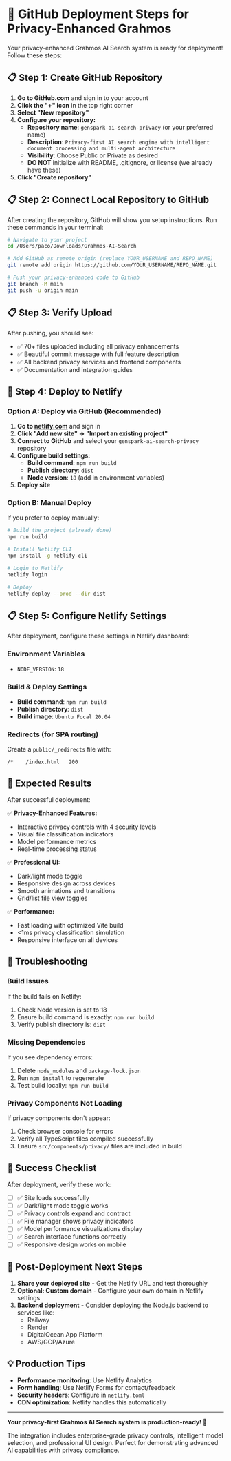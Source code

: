 # 🚀 GitHub Deployment Steps for Privacy-Enhanced Grahmos

Your privacy-enhanced Grahmos AI Search system is ready for deployment! Follow these steps:

## 📋 Step 1: Create GitHub Repository

1. **Go to GitHub.com** and sign in to your account
2. **Click the "+" icon** in the top right corner
3. **Select "New repository"**
4. **Configure your repository:**
   - **Repository name**: `genspark-ai-search-privacy` (or your preferred name)
   - **Description**: `Privacy-first AI search engine with intelligent document processing and multi-agent architecture`
   - **Visibility**: Choose Public or Private as desired
   - **DO NOT** initialize with README, .gitignore, or license (we already have these)
5. **Click "Create repository"**

## 📋 Step 2: Connect Local Repository to GitHub

After creating the repository, GitHub will show you setup instructions. Run these commands in your terminal:

```bash
# Navigate to your project
cd /Users/paco/Downloads/Grahmos-AI-Search

# Add GitHub as remote origin (replace YOUR_USERNAME and REPO_NAME)
git remote add origin https://github.com/YOUR_USERNAME/REPO_NAME.git

# Push your privacy-enhanced code to GitHub
git branch -M main
git push -u origin main
```

## 📋 Step 3: Verify Upload

After pushing, you should see:
- ✅ 70+ files uploaded including all privacy enhancements
- ✅ Beautiful commit message with full feature description
- ✅ All backend privacy services and frontend components
- ✅ Documentation and integration guides

## 🚀 Step 4: Deploy to Netlify

### Option A: Deploy via GitHub (Recommended)

1. **Go to [netlify.com](https://netlify.com)** and sign in
2. **Click "Add new site" → "Import an existing project"**
3. **Connect to GitHub** and select your `genspark-ai-search-privacy` repository
4. **Configure build settings:**
   - **Build command**: `npm run build`
   - **Publish directory**: `dist`
   - **Node version**: `18` (add in environment variables)
5. **Deploy site**

### Option B: Manual Deploy

If you prefer to deploy manually:

```bash
# Build the project (already done)
npm run build

# Install Netlify CLI
npm install -g netlify-cli

# Login to Netlify
netlify login

# Deploy
netlify deploy --prod --dir dist
```

## 📋 Step 5: Configure Netlify Settings

After deployment, configure these settings in Netlify dashboard:

### Environment Variables
- `NODE_VERSION`: `18`

### Build & Deploy Settings
- **Build command**: `npm run build`
- **Publish directory**: `dist`
- **Build image**: `Ubuntu Focal 20.04`

### Redirects (for SPA routing)
Create a `public/_redirects` file with:
```
/*    /index.html   200
```

## 🎯 Expected Results

After successful deployment:

✅ **Privacy-Enhanced Features:**
- Interactive privacy controls with 4 security levels
- Visual file classification indicators
- Model performance metrics
- Real-time processing status

✅ **Professional UI:**
- Dark/light mode toggle
- Responsive design across devices
- Smooth animations and transitions
- Grid/list file view toggles

✅ **Performance:**
- Fast loading with optimized Vite build
- <1ms privacy classification simulation
- Responsive interface on all devices

## 🔧 Troubleshooting

### Build Issues
If the build fails on Netlify:
1. Check Node version is set to 18
2. Ensure build command is exactly: `npm run build`
3. Verify publish directory is: `dist`

### Missing Dependencies
If you see dependency errors:
1. Delete `node_modules` and `package-lock.json`
2. Run `npm install` to regenerate
3. Test build locally: `npm run build`

### Privacy Components Not Loading
If privacy components don't appear:
1. Check browser console for errors
2. Verify all TypeScript files compiled successfully
3. Ensure `src/components/privacy/` files are included in build

## 🎉 Success Checklist

After deployment, verify these work:

- [ ] ✅ Site loads successfully
- [ ] ✅ Dark/light mode toggle works
- [ ] ✅ Privacy controls expand and contract
- [ ] ✅ File manager shows privacy indicators
- [ ] ✅ Model performance visualizations display
- [ ] ✅ Search interface functions correctly
- [ ] ✅ Responsive design works on mobile

## 🚀 Post-Deployment Next Steps

1. **Share your deployed site** - Get the Netlify URL and test thoroughly
2. **Optional: Custom domain** - Configure your own domain in Netlify settings
3. **Backend deployment** - Consider deploying the Node.js backend to services like:
   - Railway
   - Render
   - DigitalOcean App Platform
   - AWS/GCP/Azure

## 💡 Production Tips

- **Performance monitoring**: Use Netlify Analytics
- **Form handling**: Use Netlify Forms for contact/feedback
- **Security headers**: Configure in `netlify.toml`
- **CDN optimization**: Netlify handles this automatically

---

**Your privacy-first Grahmos AI Search system is production-ready! 🎉**

The integration includes enterprise-grade privacy controls, intelligent model selection, and professional UI design. Perfect for demonstrating advanced AI capabilities with privacy compliance.